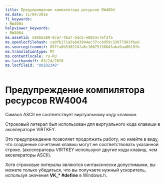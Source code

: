 ```yaml
---
title: Предупреждение компилятора ресурсов RW4004
ms.date: 11/04/2016
f1_keywords:
- RW4004
helpviewer_keywords:
- RW4004
ms.assetid: 596b6a89-9ce7-4ba7-bdcb-e8054c7efafa
ms.openlocfilehash: ca0fb271a5ab43994ec37cc8d59c33877903f6e8
ms.sourcegitcommit: 857fa6b530224fa6c18675138043aba9aa0619fb
ms.translationtype: MT
ms.contentlocale: ru-RU
ms.lasthandoff: 03/24/2020
ms.locfileid: "80182348"
---
```

# <a name="resource-compiler-warning-rw4004"></a>Предупреждение компилятора ресурсов RW4004

Символ ASCII не соответствует виртуальному коду клавиши.

Строковый литерал был использован для виртуального кода клавиши в акселераторе VIRTKEY.

Это предупреждение позволяет продолжить работу, но имейте в виду, что созданные сочетания клавиш могут не соответствовать указанной строке. (акселераторы VIRTKEY используют другие коды клавиш, чем акселераторы ASCII).

Хотя строковые литералы являются синтаксически допустимыми, вы можете только убедиться, что вы получаете нужный ускоритель, используя значения **VK_\* #define** в Windows.h.
